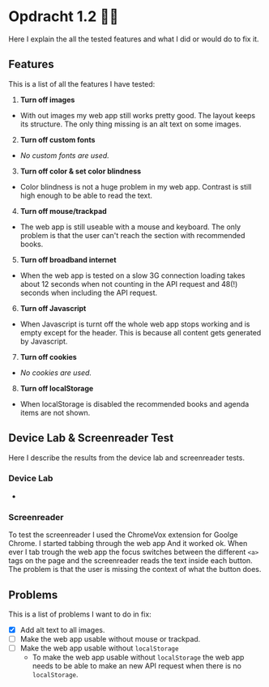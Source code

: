 # Opdracht 1.2 🏃🏻
Here I explain the all the tested features and what I did or would do to fix it.

## Features
This is a list of all the features I have tested:

1. __Turn off images__
  - With out images my web app still works pretty good. The layout keeps its structure. The only thing missing is an alt text on some images.
2. __Turn off custom fonts__
  - *No custom fonts are used.*
3. __Turn off color & set color blindness__
  - Color blindness is not a huge problem in my web app. Contrast is still high enough to be able to read the text.
4. __Turn off mouse/trackpad__
  - The web app is still useable with a mouse and keyboard. The only problem is that the user can't reach the section with recommended books.
5. __Turn off broadband internet__
  - When the web app is tested on a slow 3G connection loading takes about 12 seconds when not counting in the API request and 48(!) seconds when including the API request.
6. __Turn off Javascript__
  - When Javascript is turnt off the whole web app stops working and is empty except for the header. This is because all content gets generated by Javascript.
7. __Turn off cookies__
  - *No cookies are used.*
8. __Turn off localStorage__
  - When localStorage is disabled the recommended books and agenda items are not shown.

## Device Lab & Screenreader Test
Here I describe the results from the device lab and screenreader tests.

### Device Lab
-

### Screenreader
To test the screenreader I used the ChromeVox extension for Goolge Chrome. I started tabbing through the web app And it worked ok. When ever I tab trough the web app the focus switches between the different `<a>` tags on the page and the screenreader reads the text inside each button. The problem is that the user is missing the context of what the button does.

## Problems
This is a list of problems I want to do in fix:

- [x] Add alt text to all images.
- [ ] Make the web app usable without mouse or trackpad.
- [ ] Make the web app usable without `localStorage`
  * To make the web app usable without `localStorage` the web app needs to be able to make an new API request when there is no `localStorage`.
